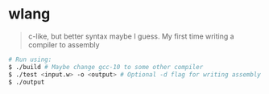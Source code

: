 # wlang

> c-like, but better syntax maybe I guess. My first time writing a compiler to assembly

```sh
# Run using:
$ ./build # Maybe change gcc-10 to some other compiler
$ ./test <input.w> -o <output> # Optional -d flag for writing assembly to stderr.
$ ./output
```
